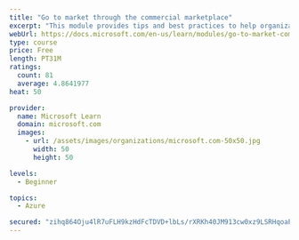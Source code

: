 ```yaml
---
title: "Go to market through the commercial marketplace"
excerpt: "This module provides tips and best practices to help organizations create their business plan for success in the commercial marketplace"
webUrl: https://docs.microsoft.com/en-us/learn/modules/go-to-market-commercial-marketplace/
type: course
price: Free
length: PT31M
ratings:
  count: 81
  average: 4.8641977
heat: 50

provider:
  name: Microsoft Learn
  domain: microsoft.com
  images:
    - url: /assets/images/organizations/microsoft.com-50x50.jpg
      width: 50
      height: 50

levels:
  - Beginner

topics:
  - Azure

secured: "zihq864Oju4lR7uFLH9kzHdFcTDVD+lbLs/rXRKh40JM913cw0xz9LSRHqoaPBpRn8J+sHX5obuYf2i0gnSbjPNEK2SwI+mtxkJUp0oips1XSE0LpmjzkROiQIJEeL/Znhp/q+P4ki3NXcpeG2HG8UoKic9qqueMG/Md114ByeSNYCRmV5pTf7C0pzo7wihcoymKL/2UR80DtljmXms8VEoC1md8LxaQNiDXQ9ZCyu5+gZr3eMyjc4hzbyWRVD+L8Q3ecnxB8YgvMjxEwbtaCobeDnq/rXhCEhdXgkyN7k9SGXk0+OUpDW0qA/W9XvAP1Al7TRjsnPzQXqS86ZrmJsYnDe8uofgAel0Ss82npmgd9NLjDKZFLNDzc2cKvPH7b7MpDkWmmo5/dbYYzibnKldgsMOXLBbubQkP4YKNu+g=;UfmMvgq4Cw27Y9x7PbPUlw=="
---
```



